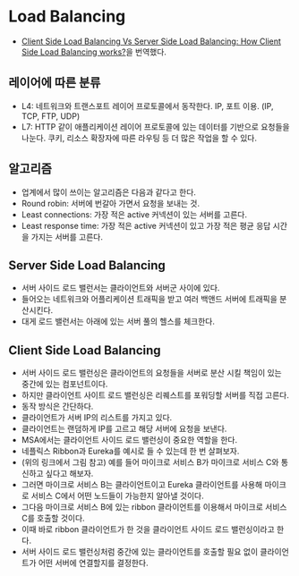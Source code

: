 # Load Balancing
- [Client Side Load Balancing Vs Server Side Load Balancing: How Client Side Load Balancing works?](http://soaessentials.com/client-side-load-balancing-vs-server-side-load-balancing-how-client-side-load-balancing-works/)을 번역했다.

## 레이어에 따른 분류
- L4: 네트워크와 트랜스포트 레이어 프로토콜에서 동작한다. IP, 포트 이용. (IP, TCP, FTP, UDP)
- L7: HTTP 같이 애플리케이션 레이어 프로토콜에 있는 데이터를 기반으로 요청들을 나눈다. 쿠키, 리소스 확장자에 따른 라우팅 등 더 많은 작업을 할 수 있다.

## 알고리즘
- 업계에서 많이 쓰이는 알고리즘은 다음과 같다고 한다.
- Round robin: 서버에 번갈아 가면서 요청을 보내는 것.
- Least connections: 가장 적은 active 커넥션이 있는 서버를 고른다.
- Least response time: 가장 적은 active 커넥션이 있고 가장 적은 평균 응답 시간을 가지는 서버를 고른다.

## Server Side Load Balancing
- 서버 사이드 로드 밸런서는 클라이언트와 서버군 사이에 있다.
- 들어오는 네트워크와 어플리케이션 트래픽을 받고 여러 백앤드 서버에 트래픽을 분산시킨다.
- 대게 로드 밸런서는 아래에 있는 서버 풀의 헬스를 체크한다.

## Client Side Load Balancing
- 서버 사이드 로드 밸런싱은 클라이언트의 요청들을 서버로 분산 시킬 책임이 있는 중간에 있는 컴포넌트이다.
- 하지만 클라이언트 사이트 로드 밸런싱은 리퀘스트를 포워딩할 서버를 직접 고른다.
- 동작 방식은 간단하다.
- 클라이언트가 서버 IP의 리스트를 가지고 있다.
- 클라이언트는 랜덤하게 IP를 고르고 해당 서버에 요청을 보낸다.
- MSA에서는 클라이언트 사이드 로드 밸런싱이 중요한 역할을 한다.
- 네플릭스 Ribbon과 Eureka를 예시로 들 수 있는데 한 번 살펴보자.
- (위의 링크에서 그림 참고) 예를 들어 마이크로 서비스 B가 마이크로 서비스 C와 통신하고 싶다고 해보자.
- 그러면 마이크로 서비스 B는 클라이언트이고 Eureka 클라이언트를 사용해 마이크로 서비스 C에서 어떤 노드들이 가능한지 알아낼 것이다.
- 그다음 마이크로 서비스 B에 있는 ribbon 클라이언트를 이용해서 마이크로 서비스 C를 호출할 것이다.
- 이때 바로 ribbon 클라이언트가 한 것을 클라이언트 사이드 로드 밸런싱이라고 한다.
- 서버 사이드 로드 밸런싱처럼 중간에 있는 클라이언트를 호출할 필요 없이 클라이언트가 어떤 서버에 연결할지를 결정한다.
